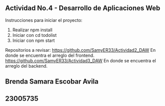 
## Actividad No.4 - Desarrollo de Aplicaciones Web

Instrucciones para iniciar el proyecto:

1. Realizar npm install
2. Iniciar con cd todolist
3. Iniciar con npm start


Repositorios a revisar:
https://github.com/SamyER33/Actividad2_DAW     En donde se encuentra el arreglo del frontend.
https://github.com/SamyER33/Actividad3_DAW     En donde se encuentra el arreglo del backend.



## Brenda Samara Escobar Avila
## 23005735